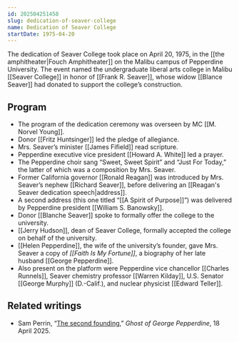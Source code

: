 ```yaml
---
id: 202504251450
slug: dedication-of-seaver-college
name: Dedication of Seaver College
startDate: 1975-04-20
---
```

The dedication of Seaver College took place on April 20, 1975, in the [[the amphitheater|Fouch Amphitheater]] on the Malibu campus of Pepperdine University. The event named the undergraduate liberal arts college in Malibu [[Seaver College]] in honor of [[Frank R. Seaver]], whose widow [[Blance Seaver]] had donated to support the college’s construction.

## Program
- The program of the dedication ceremony was overseen by MC [[M. Norvel Young]].
- Donor [[Fritz Huntsinger]] led the pledge of allegiance.
- Mrs. Seaver’s minister [[James Fifield]] read scripture.
- Pepperdine executive vice president [[Howard A. White]] led a prayer.
- The Pepperdine choir sang “Sweet, Sweet Spirit” and “Just For Today,” the latter of which was a composition by Mrs. Seaver.
- Former California governor [[Ronald Reagan]] was introduced by Mrs. Seaver’s nephew [[Richard Seaver]], before delivering an [[Reagan's Seaver dedication speech|address]].
- A second address (this one titled “[[A Spirit of Purpose]]”) was delivered by Pepperdine president [[William S. Banowsky]].
- Donor [[Blanche Seaver]] spoke to formally offer the college to the university.
- [[Jerry Hudson]], dean of Seaver College, formally accepted the college on behalf of the university.
- [[Helen Pepperdine]], the wife of the university’s founder, gave Mrs. Seaver a copy of *[[Faith Is My Fortune]]*, a biography of her late husband [[George Pepperdine]].
- Also present on the platform were Pepperdine vice chancellor [[Charles Runnels]], Seaver chemistry professor [[Warren Kilday]], U.S. Senator [[George Murphy]] (D.-Calif.), and nuclear physicist [[Edward Teller]].

## Related writings
- Sam Perrin, “[The second founding](https://gogp.substack.com/p/the-second-founding),” *Ghost of George Pepperdine*, 18 April 2025.

